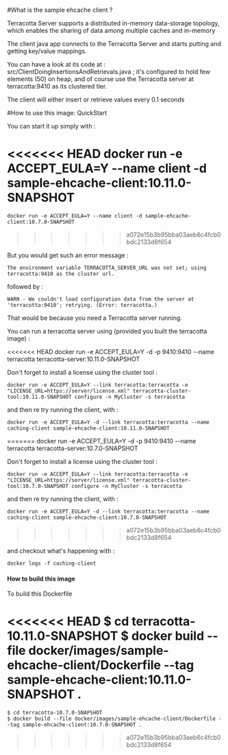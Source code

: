 #What is the sample ehcache client ?

Terracotta Server supports a distributed in-memory data-storage topology, which enables the sharing of data among multiple caches and in-memory

The client java app connects to the Terracotta Server and starts putting and getting key/value mappings.

You can have a look at its code at : src/ClientDoingInsertionsAndRetrievals.java ; it's configured to hold few elements (50) on heap, and of course use the Terracotta server at terracotta:9410 as its clustered tier.

The client will either insert or retrieve values every 0.1 seconds


#How to use this image: QuickStart

You can start it up simply with :

<<<<<<< HEAD
    docker run -e ACCEPT_EULA=Y --name client -d sample-ehcache-client:10.11.0-SNAPSHOT
=======
    docker run -e ACCEPT_EULA=Y --name client -d sample-ehcache-client:10.7.0-SNAPSHOT
>>>>>>> a072e15b3b95bba03aeb6c4fcb0bdc2133d8f654

But you would get such an error message :

    The environment variable TERRACOTTA_SERVER_URL was not set; using terracotta:9410 as the cluster url.

followed by :

    WARN - We couldn't load configuration data from the server at 'terracotta:9410'; retrying. (Error: terracotta.)


That would be because you need a Terracotta server running.

You can run a terracotta server using (provided you built the terracotta image) :

<<<<<<< HEAD
    docker run -e ACCEPT_EULA=Y -d -p 9410:9410 --name terracotta terracotta-server:10.11.0-SNAPSHOT

Don't forget to install a license using the cluster tool :

    docker run -e ACCEPT_EULA=Y --link terracotta:terracotta -e "LICENSE_URL=https://server/license.xml" terracotta-cluster-tool:10.11.0-SNAPSHOT configure -n MyCluster -s terracotta

and then re try running the client, with :

    docker run -e ACCEPT_EULA=Y -d --link terracotta:terracotta --name caching-client sample-ehcache-client:10.11.0-SNAPSHOT
=======
    docker run -e ACCEPT_EULA=Y -d -p 9410:9410 --name terracotta terracotta-server:10.7.0-SNAPSHOT

Don't forget to install a license using the cluster tool :

    docker run -e ACCEPT_EULA=Y --link terracotta:terracotta -e "LICENSE_URL=https://server/license.xml" terracotta-cluster-tool:10.7.0-SNAPSHOT configure -n MyCluster -s terracotta

and then re try running the client, with :

    docker run -e ACCEPT_EULA=Y -d --link terracotta:terracotta --name caching-client sample-ehcache-client:10.7.0-SNAPSHOT
>>>>>>> a072e15b3b95bba03aeb6c4fcb0bdc2133d8f654

and checkout what's happening with :

    docker logs -f caching-client


#### How to build this image

To build this Dockerfile

<<<<<<< HEAD
    $ cd terracotta-10.11.0-SNAPSHOT
    $ docker build --file docker/images/sample-ehcache-client/Dockerfile --tag sample-ehcache-client:10.11.0-SNAPSHOT .
=======
    $ cd terracotta-10.7.0-SNAPSHOT
    $ docker build --file docker/images/sample-ehcache-client/Dockerfile --tag sample-ehcache-client:10.7.0-SNAPSHOT .
>>>>>>> a072e15b3b95bba03aeb6c4fcb0bdc2133d8f654

